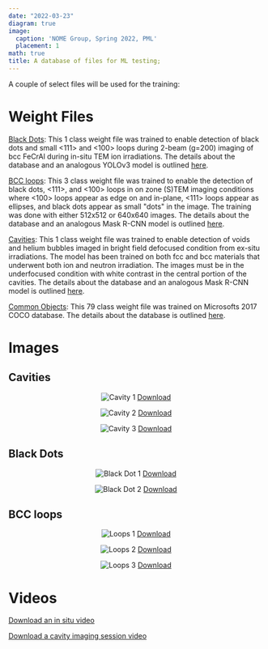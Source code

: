 ```yaml
---
date: "2022-03-23"
diagram: true
image:
  caption: 'NOME Group, Spring 2022, PML'
  placement: 1
math: true
title: A database of files for ML testing;
---
```


A couple of select files will be used for the training:

# Weight Files

<a href="https://www.nomelab.com/files/YOLOv5s_blackdots">Black Dots</a>: This 1 class weight file was trained to enable detection of black dots and small <111> and <100> loops during 2-beam (g=200) imaging of bcc FeCrAl during in-situ TEM ion irradiations. The details about the database and an analogous YOLOv3 model is outlined <a href="https://doi.org/10.1016/j.commatsci.2021.110560">here</a>.

<a href="https://www.nomelab.com/files/YOLOv5s_bccloops">BCC loops</a>: This 3 class weight file was trained to enable the detection of black dots, <111>, and <100> loops in on zone (S)TEM imaging conditions where <100> loops appear as edge on and in-plane, <111> loops appear as ellipses, and black dots appear as small "dots" in the image. The training was done with either 512x512 or 640x640 images. The details about the database and an analogous Mask R-CNN model is outlined <a href="https://doi.org/10.1016/j.xcrp.2022.100876">here</a>.

<a href="https://www.nomelab.com/files/YOLOv5s_blackdots">Cavities</a>: This 1 class weight file was trained to enable detection of voids and helium bubbles imaged in bright field defocused condition from ex-situ irradiations. The model has been trained on both fcc and bcc materials that underwent both ion and neutron irradiation. The images must be in the underfocused condition with white contrast in the central portion of the cavities. The details about the database and an analogous Mask R-CNN model is outlined <a href="https://arxiv.org/abs/2208.01460">here</a>.

<a href="https://www.nomelab.com/files/defaulty_yolov5s.pt">Common Objects</a>: This 79 class weight file was trained on Microsofts 2017 COCO database. The details about the database is outlined <a href="http://cocodataset.org">here</a>.

# Images

## Cavities

<center>

![Cavity 1](https://www.nomelab.com/files/Cavity1.jpg "Image of cavities in a irradiated material")
<a href="https://www.nomelab.com/files/Cavity1.jpg">Download</a>

![Cavity 2](https://www.nomelab.com/files/Cavity2.jpg "Image of cavities in a irradiated material")
<a href="https://www.nomelab.com/files/Cavity2.jpg">Download</a>

![Cavity 3](https://www.nomelab.com/files/Cavity3.jpg "Image of cavities in a irradiated material")
<a href="https://www.nomelab.com/files/Cavity3.jpg">Download</a>

</center>

## Black Dots

<center>

![Black Dot 1](https://www.nomelab.com/files/18Cr_TEM2beamimage.jpg "Image of black dots in a irradiated material")
<a href="https://www.nomelab.com/files/18Cr_TEM2beamimage.jpg">Download</a>

![Black Dot 2](https://www.nomelab.com/files/BlackDots.jpg "Image of black dots in a irradiated material")
<a href="https://www.nomelab.com/files/BlackDots.jpg">Download</a>

</center>

## BCC loops

<center>

![Loops 1](https://www.nomelab.com/files/FeCrAl1.jpg "Image of loops in a irradiated material")
<a href="https://www.nomelab.com/files/FeCrAl1.jpg">Download</a>

![Loops 2](https://www.nomelab.com/files/FeCrAl2.jpg "Image of loops in a irradiated material")
<a href="https://www.nomelab.com/files/FeCrAl2.jpg">Download</a>

![Loops 3](https://www.nomelab.com/files/FeCrAl3.jpg "Image of loops in a irradiated material")
<a href="https://www.nomelab.com/files/FeCrAl3.jpg">Download</a>

</center>

# Videos


<a href="https://drive.google.com/open?id=16hdVyyrEN3a3Tuqqq5euAEFxkLmTbHz4&authuser=kgfield%40umich.edu&usp=drive_fs">Download an in situ video</a>

<a href="https://drive.google.com/file/d/1-hbfqeLR1LLPTDh4wsfzfk_QR4-F9_y0/view?usp=share_link">Download a cavity imaging session video</a>

